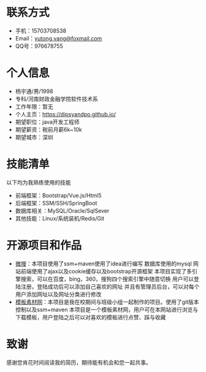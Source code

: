 # 联系方式
- 手机：15703708538
- Email：yutong.yang@foxmail.com
- QQ号：976678755
# 个人信息
 - 杨宇通/男/1998
 - 专科/河南财政金融学院软件技术系
 - 工作年限：暂无
 - 个人主页：https://dipsyandpo.github.io/
 - 期望职位：java开发工程师
 - 期望薪资：税前月薪6k~10k
 - 期望城市：深圳
# 技能清单
以下均为我熟练使用的技能
- 前端框架：Bootstrap/Vue.js/Html5
- 后端框架：SSM/SSH/SpringBoot
- 数据库相关：MySQL/Oracle/SqlSever
- 其他技能：Linux/系统装机/Redis/Git
# 开源项目和作品
  - [微搜](https://github.com/dipsyAndPo/WeSearch_ssm)：本项目使用了ssm+maven使用了idea进行编写  数据库使用的mysql 网站前端使用了ajax以及cookie缓存以及bootstrap开源框架
  本项目实现了多引擎搜索，可以在百度，bing，360，搜狗四个搜索引擎中随意切换 用户可以登陆注册，登陆成功后可以添加自己喜欢的网址   并且有管理员后台，可以对每个用户添加网址以及网址分类进行修改
  - [模板素材网](http://github.com/dipsyAndPo/CameBrother)：本项目是我在校期间与班级小组一起制作的项目。使用了git版本控制以及ssm+maven 
  本项目是一个模板素材网，用户可在本网站进行浏览与下载模板，用户登陆之后可以对喜欢的模板进行点赞、踩与收藏
# 致谢
感谢您肯花时间阅读我的简历，期待能有机会和您一起共事。
